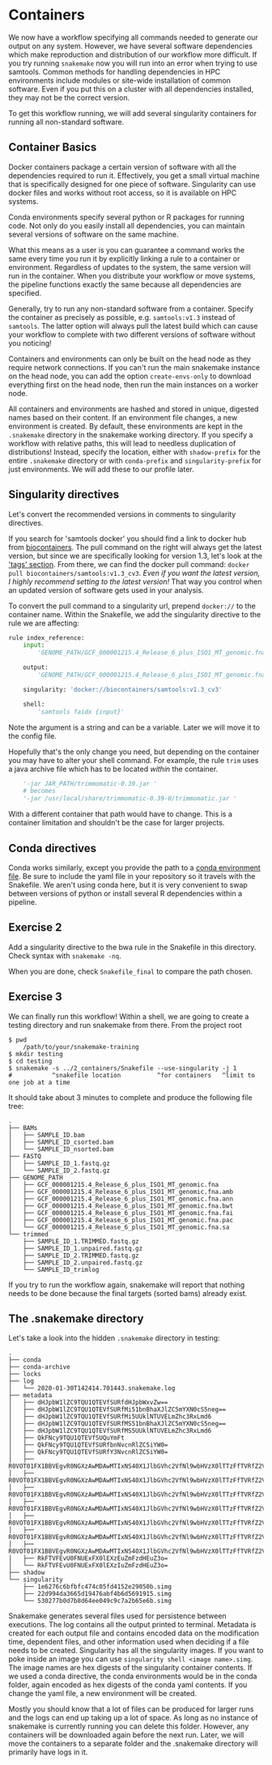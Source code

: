 # Containers
We now have a workflow specifying all commands needed to generate our output
on any system.  However, we have several software dependencies which make
reproduction and distribution of our workflow more difficult.  If you try
running `snakemake` now you will run into an error when trying to use samtools.
Common methods for handling dependencies in HPC environments include modules
or site-wide installation of common software.  Even if you put this on a
cluster with all dependencies installed, they may not be the correct version.

To get this workflow running, we will add several singularity containers for
running all non-standard software.

## Container Basics
Docker containers package a certain version of software with all the
dependencies required to run it.  Effectively, you get a small virtual machine
that is specifically designed for one piece of software.  Singularity can
use docker files and works without root access, so it is available on HPC
systems.

Conda environments specify several python or R packages for running code.  Not
only do you easily install all dependencies, you can maintain several versions
of software on the same machine.

What this means as a user is you can guarantee a command works the same every
time you run it by explicitly linking a rule to a container or environment.
Regardless of updates to the system, the same version will run in the container.
When you distribute your workflow or move systems, the pipeline functions
exactly the same because all dependencies are specified.

Generally, try to run any non-standard software from a container.  Specify the
container as precisely as possible, e.g. `samtools:v1.3` instead of `samtools`.
The latter option will always pull the latest build which can cause your
workflow to complete with two different versions of software without you
noticing!

Containers and environments can only be built on the head node as they require
network connections.  If you can't run the main snakemake instance on the head
node, you can add the option `create-envs-only` to download everything first on
the head node, then run the main instances on a worker node.

All containers and environments are hashed and stored in unique, digested names
based on their content.  If an environment file changes, a new environment is
created.  By default, these environments are kept in the `.snakemake` directory
in the snakemake working directory.  If you specify a workflow with relative
paths, this will lead to needless duplication of distributions!  Instead,
specify the location, either with `shadow-prefix` for the entire `.snakemake`
directory or with `conda-prefix` and `singularity-prefix` for just environments.
We will add these to our profile later.

## Singularity directives
Let's convert the recommended versions in comments to singularity directives.

If you search for 'samtools docker' you should find a link to docker hub
from [biocontainers](https://hub.docker.com/r/biocontainers/samtools/).
The pull command on the right will always get the latest version, but since
we are specifically looking for version 1.3, let's look at the
['tags' section](https://hub.docker.com/r/biocontainers/samtools/tags).
From there, we can find the docker pull command:
`docker pull biocontainers/samtools:v1.3_cv3`.
*Even if you want the latest version, I highly recommend setting to the latest
version!* That way you control when an updated version of software gets used
in your analysis.

To convert the pull command to a singularity url, prepend `docker://` to the
container name.  Within the Snakefile, we add the singularity directive to
the rule we are affecting:
```python
rule index_reference:
    input:
        'GENOME_PATH/GCF_000001215.4_Release_6_plus_ISO1_MT_genomic.fna'

    output:
        'GENOME_PATH/GCF_000001215.4_Release_6_plus_ISO1_MT_genomic.fna.fai'

    singularity: 'docker://biocontainers/samtools:v1.3_cv3'

    shell:
        'samtools faidx {input}'
```
Note the argument is a string and can be a variable.  Later we will move it to
the config file.

Hopefully that's the only change you need, but depending on the container you
may have to alter your shell command.  For example, the rule `trim` uses a
java archive file which has to be located *within* the container.
```python
    '-jar JAR_PATH/trimmomatic-0.39.jar '
    # becomes
    '-jar /usr/local/share/trimmomatic-0.39-0/trimmomatic.jar '
```
With a different container that path would have to change.  This is a container
limitation and shouldn't be the case for larger projects.

## Conda directives
Conda works similarly, except you provide the path to a
[conda environment file](https://docs.conda.io/projects/conda/en/latest/user-guide/tasks/manage-environments.html#sharing-an-environment).
Be sure to include the yaml file in your repository so it travels with
the Snakefile.  We aren't using conda here, but it is very convenient to
swap between versions of python or install several R dependencies within a
pipeline.

## Exercise 2
Add a singularity directive to the bwa rule in the Snakefile in this directory.
Check syntax with `snakemake -nq`.

When you are done, check `Snakefile_final` to compare the path chosen.

## Exercise 3
We can finally run this workflow!  Within a shell, we are going to create a
testing directory and run snakemake from there.  From the project root
```shell
$ pwd
    /path/to/your/snakemake-training
$ mkdir testing
$ cd testing
$ snakemake -s ../2_containers/Snakefile --use-singularity -j 1
#           ^snakefile location          ^for containers   ^limit to one job at a time
```
It should take about 3 minutes to complete and produce the following file tree:
```
.
├── BAMs
│   ├── SAMPLE_ID.bam
│   ├── SAMPLE_ID_csorted.bam
│   └── SAMPLE_ID_nsorted.bam
├── FASTQ
│   ├── SAMPLE_ID_1.fastq.gz
│   └── SAMPLE_ID_2.fastq.gz
├── GENOME_PATH
│   ├── GCF_000001215.4_Release_6_plus_ISO1_MT_genomic.fna
│   ├── GCF_000001215.4_Release_6_plus_ISO1_MT_genomic.fna.amb
│   ├── GCF_000001215.4_Release_6_plus_ISO1_MT_genomic.fna.ann
│   ├── GCF_000001215.4_Release_6_plus_ISO1_MT_genomic.fna.bwt
│   ├── GCF_000001215.4_Release_6_plus_ISO1_MT_genomic.fna.fai
│   ├── GCF_000001215.4_Release_6_plus_ISO1_MT_genomic.fna.pac
│   └── GCF_000001215.4_Release_6_plus_ISO1_MT_genomic.fna.sa
└── trimmed
    ├── SAMPLE_ID_1.TRIMMED.fastq.gz
    ├── SAMPLE_ID_1.unpaired.fastq.gz
    ├── SAMPLE_ID_2.TRIMMED.fastq.gz
    ├── SAMPLE_ID_2.unpaired.fastq.gz
    └── SAMPLE_ID_trimlog
```

If you try to run the workflow again, snakemake will report that nothing
needs to be done because the final targets (sorted bams) already exist.

## The .snakemake directory
Let's take a look into the hidden `.snakemake` directory in testing:
```
.
├── conda
├── conda-archive
├── locks
├── log
│   └── 2020-01-30T142414.701443.snakemake.log
├── metadata
│   ├── dHJpbW1lZC9TQU1QTEVfSURfdHJpbWxvZw==
│   ├── dHJpbW1lZC9TQU1QTEVfSURfMi51bnBhaXJlZC5mYXN0cS5neg==
│   ├── dHJpbW1lZC9TQU1QTEVfSURfMi5UUklNTUVELmZhc3RxLmd6
│   ├── dHJpbW1lZC9TQU1QTEVfSURfMS51bnBhaXJlZC5mYXN0cS5neg==
│   ├── dHJpbW1lZC9TQU1QTEVfSURfMS5UUklNTUVELmZhc3RxLmd6
│   ├── QkFNcy9TQU1QTEVfSUQuYmFt
│   ├── QkFNcy9TQU1QTEVfSURfbnNvcnRlZC5iYW0=
│   ├── QkFNcy9TQU1QTEVfSURfY3NvcnRlZC5iYW0=
│   ├── R0VOT01FX1BBVEgvR0NGXzAwMDAwMTIxNS40X1JlbGVhc2VfNl9wbHVzX0lTTzFfTVRfZ2Vub21pYy5mbmE=
│   ├── R0VOT01FX1BBVEgvR0NGXzAwMDAwMTIxNS40X1JlbGVhc2VfNl9wbHVzX0lTTzFfTVRfZ2Vub21pYy5mbmEuc2E=
│   ├── R0VOT01FX1BBVEgvR0NGXzAwMDAwMTIxNS40X1JlbGVhc2VfNl9wbHVzX0lTTzFfTVRfZ2Vub21pYy5mbmEucGFj
│   ├── R0VOT01FX1BBVEgvR0NGXzAwMDAwMTIxNS40X1JlbGVhc2VfNl9wbHVzX0lTTzFfTVRfZ2Vub21pYy5mbmEuYnd0
│   ├── R0VOT01FX1BBVEgvR0NGXzAwMDAwMTIxNS40X1JlbGVhc2VfNl9wbHVzX0lTTzFfTVRfZ2Vub21pYy5mbmEuYW1i
│   ├── R0VOT01FX1BBVEgvR0NGXzAwMDAwMTIxNS40X1JlbGVhc2VfNl9wbHVzX0lTTzFfTVRfZ2Vub21pYy5mbmEuYW5u
│   ├── R0VOT01FX1BBVEgvR0NGXzAwMDAwMTIxNS40X1JlbGVhc2VfNl9wbHVzX0lTTzFfTVRfZ2Vub21pYy5mbmEuZmFp
│   ├── RkFTVFEvU0FNUExFX0lEXzEuZmFzdHEuZ3o=
│   └── RkFTVFEvU0FNUExFX0lEXzIuZmFzdHEuZ3o=
├── shadow
└── singularity
    ├── 1e6276c6bfbfc474c05fd4152e29050b.simg
    ├── 22d994da3665d19476abf4b6d5691915.simg
    └── 530277b0d7b8d64ee049c9c7a2b65e6b.simg
```

Snakemake generates several files used for persistence between executions. 
The log contains all the output printed to terminal.  Metadata is created for
each output file and contains encoded data on the modification time, dependent
files, and other information used when deciding if a file needs to be created.
Singularity has all the singularity images.  If you want to poke inside an
image you can use `singularity shell <image name>.simg`.  The image names are
hex digests of the singularity container contents.  If we used a conda
directive, the conda environments would be in the conda folder, again encoded
as hex digests of the conda yaml contents.  If you change the yaml file, a new
environment will be created.

Mostly you should know that a lot of files can be produced for larger runs and
the logs can end up taking up a lot of space.  As long as no instance of
snakemake is currently running you can delete this folder.  However, any
containers will be downloaded again before the next run.  Later, we will move
the containers to a separate folder and the .snakemake directory will primarily
have logs in it.
